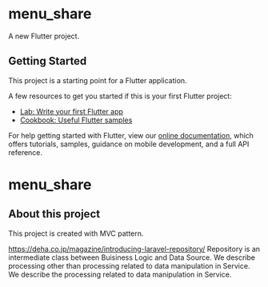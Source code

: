# menu_share

A new Flutter project.

## Getting Started

This project is a starting point for a Flutter application.

A few resources to get you started if this is your first Flutter project:

- [Lab: Write your first Flutter app](https://flutter.dev/docs/get-started/codelab)
- [Cookbook: Useful Flutter samples](https://flutter.dev/docs/cookbook)

For help getting started with Flutter, view our
[online documentation](https://flutter.dev/docs), which offers tutorials,
samples, guidance on mobile development, and a full API reference.
# menu_share

## About this project
This project is created with MVC pattern.

https://deha.co.jp/magazine/introducing-laravel-repository/
Repository is an intermediate class between Buisiness Logic and Data Source.
We describe processing other than processing related to data manipulation in Service.
We describe the processing related to data manipulation in Service.